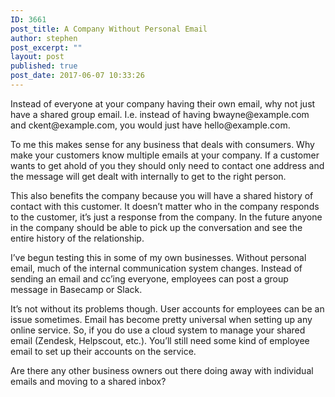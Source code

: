 ```yaml
---
ID: 3661
post_title: A Company Without Personal Email
author: stephen
post_excerpt: ""
layout: post
published: true
post_date: 2017-06-07 10:33:26
---
```

<p id="c7e1" class="graf graf--p graf-after--h3">Instead of everyone at your company having their own email, why not just have a shared group email. I.e. instead of having bwayne@example.com and ckent@example.com, you would just have hello@example.com.</p>
<p id="bce2" class="graf graf--p graf-after--p">To me this makes sense for any business that deals with consumers. Why make your customers know multiple emails at your company. If a customer wants to get ahold of you they should only need to contact one address and the message will get dealt with internally to get to the right person.</p>
<p id="8d58" class="graf graf--p graf-after--p">This also benefits the company because you will have a shared history of contact with this customer. It doesn’t matter who in the company responds to the customer, it’s just a response from the company. In the future anyone in the company should be able to pick up the conversation and see the entire history of the relationship.</p>
<p id="b2d0" class="graf graf--p graf-after--p">I’ve begun testing this in some of my own businesses. Without personal email, much of the internal communication system changes. Instead of sending an email and cc’ing everyone, employees can post a group message in Basecamp or Slack.</p>
<p id="a8dc" class="graf graf--p graf-after--p">It’s not without its problems though. User accounts for employees can be an issue sometimes. Email has become pretty universal when setting up any online service. So, if you do use a cloud system to manage your shared email (Zendesk, Helpscout, etc.). You’ll still need some kind of employee email to set up their accounts on the service.</p>
<p id="e6c6" class="graf graf--p graf-after--p graf--trailing">Are there any other business owners out there doing away with individual emails and moving to a shared inbox?</p>